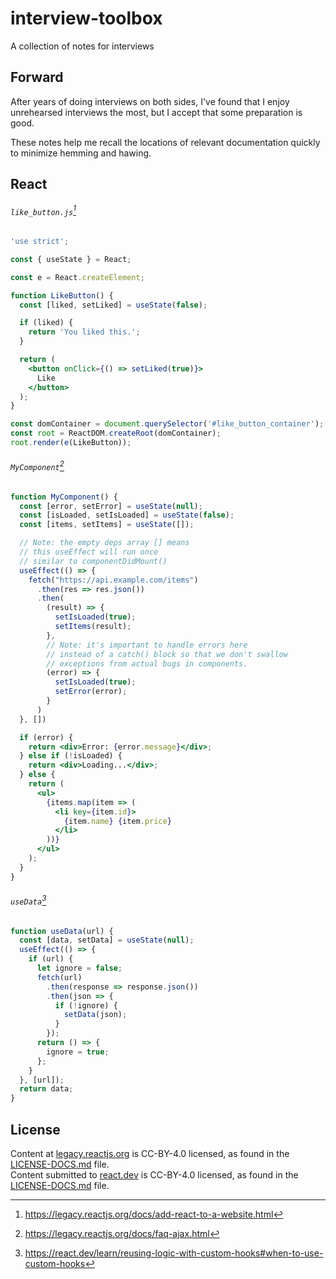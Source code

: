 # interview-toolbox
A collection of notes for interviews

## Forward
After years of doing interviews on both sides, I've found that I enjoy
unrehearsed interviews the most, but I accept that some preparation is good.

These notes help me recall the locations of relevant documentation quickly to
minimize hemming and hawing.

## React
###### `like_button.js`[^1]
```jsx
'use strict';

const { useState } = React;

const e = React.createElement;

function LikeButton() {
  const [liked, setLiked] = useState(false);

  if (liked) {
    return 'You liked this.';
  }

  return (
    <button onClick={() => setLiked(true)}>
      Like
    </button>
  );
}

const domContainer = document.querySelector('#like_button_container');
const root = ReactDOM.createRoot(domContainer);
root.render(e(LikeButton));
```

###### `MyComponent`[^2]
```jsx
function MyComponent() {
  const [error, setError] = useState(null);
  const [isLoaded, setIsLoaded] = useState(false);
  const [items, setItems] = useState([]);

  // Note: the empty deps array [] means
  // this useEffect will run once
  // similar to componentDidMount()
  useEffect(() => {
    fetch("https://api.example.com/items")
      .then(res => res.json())
      .then(
        (result) => {
          setIsLoaded(true);
          setItems(result);
        },
        // Note: it's important to handle errors here
        // instead of a catch() block so that we don't swallow
        // exceptions from actual bugs in components.
        (error) => {
          setIsLoaded(true);
          setError(error);
        }
      )
  }, [])

  if (error) {
    return <div>Error: {error.message}</div>;
  } else if (!isLoaded) {
    return <div>Loading...</div>;
  } else {
    return (
      <ul>
        {items.map(item => (
          <li key={item.id}>
            {item.name} {item.price}
          </li>
        ))}
      </ul>
    );
  }
}
```

###### `useData`[^3]
```js
function useData(url) {
  const [data, setData] = useState(null);
  useEffect(() => {
    if (url) {
      let ignore = false;
      fetch(url)
        .then(response => response.json())
        .then(json => {
          if (!ignore) {
            setData(json);
          }
        });
      return () => {
        ignore = true;
      };
    }
  }, [url]);
  return data;
}
```

## License
Content at [legacy.reactjs.org](https://legacy.reactjs.org/) is CC-BY-4.0 licensed, as found in the [LICENSE-DOCS.md](https://github.com/reactjs/legacy.reactjs.org/blob/main/LICENSE-DOCS.md) file.  
Content submitted to [react.dev](https://react.dev/) is CC-BY-4.0 licensed, as found in the [LICENSE-DOCS.md](https://github.com/reactjs/react.dev/blob/main/LICENSE-DOCS.md) file.

[^1]: https://legacy.reactjs.org/docs/add-react-to-a-website.html
[^2]: https://legacy.reactjs.org/docs/faq-ajax.html
[^3]: https://react.dev/learn/reusing-logic-with-custom-hooks#when-to-use-custom-hooks
